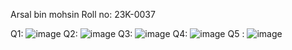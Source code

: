 Arsal bin mohsin 
Roll no: 23K-0037

Q1: ![image](https://github.com/Arsal-Here/Pf-Fall-23/assets/142867447/5585cbb1-c53d-4f29-97c5-760b11d3c6d3)
Q2: ![image](https://github.com/Arsal-Here/Pf-Fall-23/assets/142867447/83d4d22d-15ed-4a01-9972-5b787da5f228)
Q3: ![image](https://github.com/Arsal-Here/Pf-Fall-23/assets/142867447/72c6b3b0-9d4d-4a11-b508-183e5fe4ab8b)
Q4: ![image](https://github.com/Arsal-Here/Pf-Fall-23/assets/142867447/74e8edc8-cfeb-4559-bc6b-04cfe9437efd)
Q5 : ![image](https://github.com/Arsal-Here/Pf-Fall-23/assets/142867447/94bba98e-107e-4060-99aa-efdc1b18e8f0)


